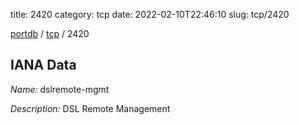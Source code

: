 title: 2420
category: tcp
date: 2022-02-10T22:46:10
slug: tcp/2420

[portdb](/) / [tcp](/category/tcp.html) / 2420


## IANA Data

_Name:_ dslremote-mgmt

_Description:_ DSL Remote Management

